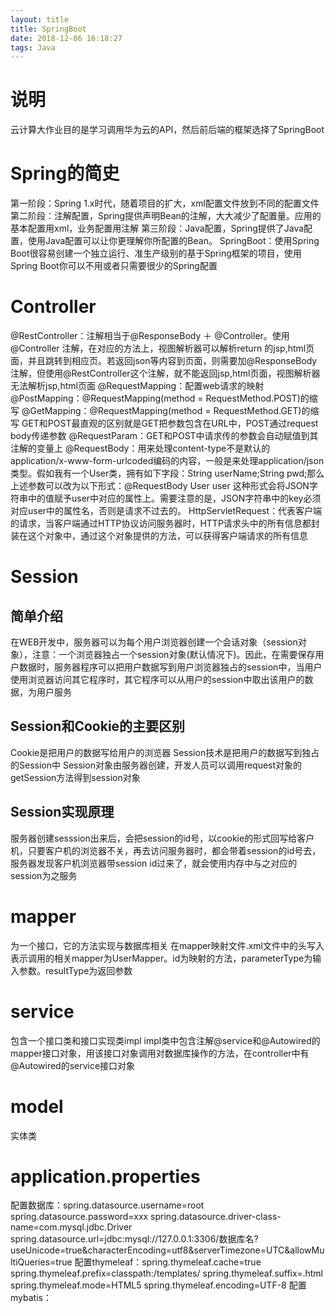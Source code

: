 ```yaml
---
layout: title
title: SpringBoot
date: 2018-12-06 16:18:27
tags: Java
---
```

# 说明
云计算大作业目的是学习调用华为云的API，然后前后端的框架选择了SpringBoot
# Spring的简史
第一阶段：Spring 1.x时代，随着项目的扩大，xml配置文件放到不同的配置文件
第二阶段：注解配置，Spring提供声明Bean的注解，大大减少了配置量。应用的基本配置用xml，业务配置用注解
第三阶段：Java配置，Spring提供了Java配置，使用Java配置可以让你更理解你所配置的Bean。
SpringBoot：使用Spring Boot很容易创建一个独立运行、准生产级别的基于Spring框架的项目，使用Spring Boot你可以不用或者只需要很少的Spring配置
 <!--more--> 
# Controller
@RestController：注解相当于@ResponseBody ＋ @Controller。使用@Controller 注解，在对应的方法上，视图解析器可以解析return 的jsp,html页面，并且跳转到相应页。若返回json等内容到页面，则需要加@ResponseBody注解，但使用@RestController这个注解，就不能返回jsp,html页面，视图解析器无法解析jsp,html页面
@RequestMapping：配置web请求的映射
@PostMapping：@RequestMapping(method = RequestMethod.POST)的缩写
@GetMapping：@RequestMapping(method = RequestMethod.GET)的缩写
GET和POST最直观的区别就是GET把参数包含在URL中，POST通过request body传递参数
@RequestParam：GET和POST中请求传的参数会自动赋值到其注解的变量上
@RequestBody：用来处理content-type不是默认的application/x-www-form-urlcoded编码的内容，一般是来处理application/json类型。假如我有一个User类，拥有如下字段：String userName;String pwd;那么上述参数可以改为以下形式：@RequestBody User user 这种形式会将JSON字符串中的值赋予user中对应的属性上。需要注意的是，JSON字符串中的key必须对应user中的属性名，否则是请求不过去的。
HttpServletRequest：代表客户端的请求，当客户端通过HTTP协议访问服务器时，HTTP请求头中的所有信息都封装在这个对象中，通过这个对象提供的方法，可以获得客户端请求的所有信息
# Session
## 简单介绍
在WEB开发中，服务器可以为每个用户浏览器创建一个会话对象（session对象），注意：一个浏览器独占一个session对象(默认情况下)。因此，在需要保存用户数据时，服务器程序可以把用户数据写到用户浏览器独占的session中，当用户使用浏览器访问其它程序时，其它程序可以从用户的session中取出该用户的数据，为用户服务
## Session和Cookie的主要区别
Cookie是把用户的数据写给用户的浏览器
Session技术是把用户的数据写到独占的Session中
Session对象由服务器创建，开发人员可以调用request对象的getSession方法得到session对象
## Session实现原理
服务器创建sesssion出来后，会把session的id号，以cookie的形式回写给客户机，只要客户机的浏览器不关，再去访问服务器时，都会带着session的id号去，服务器发现客户机浏览器带session id过来了，就会使用内存中与之对应的session为之服务
# mapper
为一个接口，它的方法实现与数据库相关
在mapper映射文件.xml文件中的头写入<mapper namespace="com.example.demo.mapper.UserMapper">表示调用的相关mapper为UserMapper。id为映射的方法，parameterType为输入参数。resultType为返回参数
# service
包含一个接口类和接口实现类impl
impl类中包含注解@service和@Autowired的mapper接口对象，用该接口对象调用对数据库操作的方法，在controller中有@Autowired的service接口对象
# model
实体类
# application.properties
配置数据库：spring.datasource.username=root spring.datasource.password=xxx
spring.datasource.driver-class-name=com.mysql.jdbc.Driver 
spring.datasource.url=jdbc:mysql://127.0.0.1:3306/数据库名?useUnicode=true&characterEncoding=utf8&serverTimezone=UTC&allowMultiQueries=true
配置thymeleaf：spring.thymeleaf.cache=true
spring.thymeleaf.prefix=classpath:/templates/
spring.thymeleaf.suffix=.html
spring.thymeleaf.mode=HTML5
spring.thymeleaf.encoding=UTF-8
配置mybatis：
